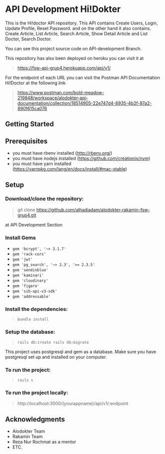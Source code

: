 # API Development Hi!Dokter

This is the Hi!doctor API repository.
This API contains Create Users, Login, Update Profile, Reset Password.
and on the other hand it also contains. 
Create Article, List Article, Search Article, Show Detail Article and List Doctor, Search Doctor.

You can see this project source code on API-development Branch.

This repository has also been deployed on heroku you can visit it at
> https://fsw-api-grup4.herokuapp.com/api/v1/

For the endpoint of each URL you can visit the Postman API Documentation Hi!Doctor at the following link
> https://www.postman.com/bold-meadow-219848/workspace/alodokter-api-documentation/collection/18514905-22e747d4-6935-4b2f-97a2-890f615ca076


## Getting Started

## Prerequisites
- you must have rbenv installed (http://rbenv.org/)
- you must have nodejs installed (https://github.com/creationix/nvm)
- you must have yarn installed (https://yarnpkg.com/lang/en/docs/install/#mac-stable)



## Setup
### Download/clone the repository:
> git clone https://github.com/alhadiadam/alodokter-rakamin-fsw-grup4.git

at API Development Section

### Install Gems
* `gem 'bcrypt', '~> 3.1.7'`
* `gem 'rack-cors'`
* `gem 'jwt'`
* `gem 'pg_search', '~> 2.3', '>= 2.3.5'`
* `gem 'sendinblue'`
* `gem 'kaminari'`
* `gem 'cloudinary'`
* `gem 'figaro'`
* `gem 'sib-api-v3-sdk'`
* `gem 'addressable'`

### Install the dependencies:
>`bundle install`

### Setup the database:

>`rails db:create rails db:migrate`


This project uses postgresql and gem as a database. Make sure you have postgresql set up and installed on your computer.

### To run the project:
>`rails s`

### To run the project locally:
> http://localhost:3000/(yourappname)/api/v1/:endpoint

## Acknowledgments
* Alodokter Team
* Rakamin Team
* Reza Nur Rochmat as a mentor
* ETC.
